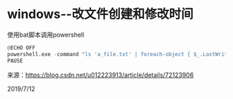 # windows--改文件创建和修改时间

使用bat脚本调用powershell  
```r
@ECHO OFF
powershell.exe -command "ls 'a_file.txt' | foreach-object { $_.LastWriteTime = '01/11/1997 22:13:36'; $_.CreationTime = '01/11/1996 22:13:36' }"
PAUSE
```

来源：https://blog.csdn.net/u012223913/article/details/72123906  


2019/7/12  
